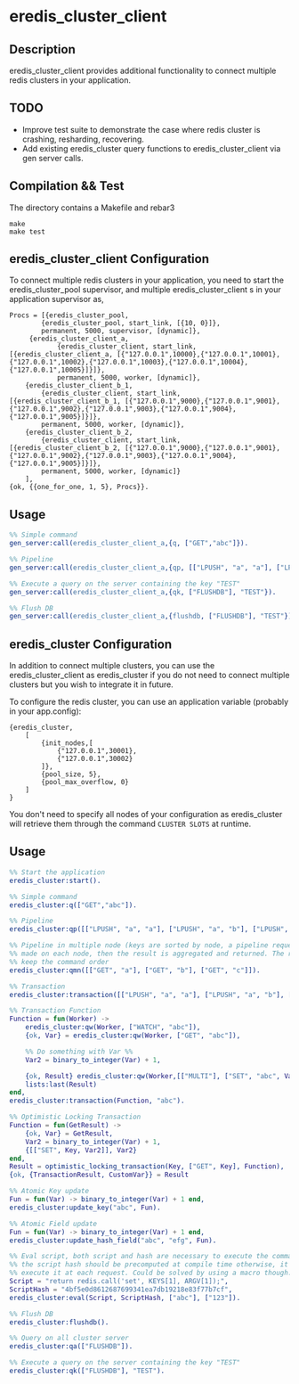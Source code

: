 # eredis_cluster_client

## Description

eredis_cluster_client provides additional functionality to connect multiple redis clusters in your application. 

## TODO

- Improve test suite to demonstrate the case where redis cluster is crashing,
resharding, recovering.
- Add existing eredis_cluster query functions to eredis_cluster_client via gen server calls.


## Compilation && Test

The directory contains a Makefile and rebar3

	make
	make test

## eredis_cluster_client Configuration
To connect multiple redis clusters in your application, you need to start the eredis_cluster_pool supervisor, and multiple  eredis_cluster_client s in your application supervisor as,

    Procs = [{eredis_cluster_pool,
            {eredis_cluster_pool, start_link, [{10, 0}]},
            permanent, 5000, supervisor, [dynamic]},
         {eredis_cluster_client_a,
                {eredis_cluster_client, start_link, [{eredis_cluster_client_a, [{"127.0.0.1",10000},{"127.0.0.1",10001},{"127.0.0.1",10002},{"127.0.0.1",10003},{"127.0.0.1",10004},{"127.0.0.1",10005}]}]},
                permanent, 5000, worker, [dynamic]},
        {eredis_cluster_client_b_1,
            {eredis_cluster_client, start_link, [{eredis_cluster_client_b_1, [{"127.0.0.1",9000},{"127.0.0.1",9001},{"127.0.0.1",9002},{"127.0.0.1",9003},{"127.0.0.1",9004},{"127.0.0.1",9005}]}]},
            permanent, 5000, worker, [dynamic]},
        {eredis_cluster_client_b_2,
            {eredis_cluster_client, start_link, [{eredis_cluster_client_b_2, [{"127.0.0.1",9000},{"127.0.0.1",9001},{"127.0.0.1",9002},{"127.0.0.1",9003},{"127.0.0.1",9004},{"127.0.0.1",9005}]}]},
            permanent, 5000, worker, [dynamic]}
        ],
    {ok, {{one_for_one, 1, 5}, Procs}}.

## Usage
```erlang
%% Simple command
gen_server:call(eredis_cluster_client_a,{q, ["GET","abc"]}).

%% Pipeline
gen_server:call(eredis_cluster_client_a,{qp, [["LPUSH", "a", "a"], ["LPUSH", "a", "b"], ["LPUSH", "a", "c"]]}).

%% Execute a query on the server containing the key "TEST"
gen_server:call(eredis_cluster_client_a,{qk, ["FLUSHDB"], "TEST"}).

%% Flush DB
gen_server:call(eredis_cluster_client_a,{flushdb, ["FLUSHDB"], "TEST"}).

```
## eredis_cluster Configuration

In addition to connect multiple clusters, you can use the eredis_cluster_client as eredis_cluster if you do not need to connect multiple clusters but you wish to integrate it in future.

To configure the redis cluster, you can use an application variable (probably in your app.config):

	{eredis_cluster,
	    [
	        {init_nodes,[
	            {"127.0.0.1",30001},
	            {"127.0.0.1",30002}
	        ]},
	        {pool_size, 5},
	        {pool_max_overflow, 0}
	    ]
	}

You don't need to specify all nodes of your configuration as eredis_cluster will
retrieve them through the command `CLUSTER SLOTS` at runtime.

## Usage

```erlang
%% Start the application
eredis_cluster:start().

%% Simple command
eredis_cluster:q(["GET","abc"]).

%% Pipeline
eredis_cluster:qp([["LPUSH", "a", "a"], ["LPUSH", "a", "b"], ["LPUSH", "a", "c"]]).

%% Pipeline in multiple node (keys are sorted by node, a pipeline request is
%% made on each node, then the result is aggregated and returned. The response
%% keep the command order
eredis_cluster:qmn([["GET", "a"], ["GET", "b"], ["GET", "c"]]).

%% Transaction
eredis_cluster:transaction([["LPUSH", "a", "a"], ["LPUSH", "a", "b"], ["LPUSH", "a", "c"]]).

%% Transaction Function
Function = fun(Worker) ->
    eredis_cluster:qw(Worker, ["WATCH", "abc"]),
    {ok, Var} = eredis_cluster:qw(Worker, ["GET", "abc"]),

    %% Do something with Var %%
    Var2 = binary_to_integer(Var) + 1,

    {ok, Result} eredis_cluster:qw(Worker,[["MULTI"], ["SET", "abc", Var2], ["EXEC"]]),
    lists:last(Result)
end,
eredis_cluster:transaction(Function, "abc").

%% Optimistic Locking Transaction
Function = fun(GetResult) ->
    {ok, Var} = GetResult,
    Var2 = binary_to_integer(Var) + 1,
    {[["SET", Key, Var2]], Var2}
end,
Result = optimistic_locking_transaction(Key, ["GET", Key], Function),
{ok, {TransactionResult, CustomVar}} = Result

%% Atomic Key update
Fun = fun(Var) -> binary_to_integer(Var) + 1 end,
eredis_cluster:update_key("abc", Fun).

%% Atomic Field update
Fun = fun(Var) -> binary_to_integer(Var) + 1 end,
eredis_cluster:update_hash_field("abc", "efg", Fun).

%% Eval script, both script and hash are necessary to execute the command,
%% the script hash should be precomputed at compile time otherwise, it will
%% execute it at each request. Could be solved by using a macro though.  
Script = "return redis.call('set', KEYS[1], ARGV[1]);",
ScriptHash = "4bf5e0d8612687699341ea7db19218e83f77b7cf",
eredis_cluster:eval(Script, ScriptHash, ["abc"], ["123"]).

%% Flush DB
eredis_cluster:flushdb().

%% Query on all cluster server
eredis_cluster:qa(["FLUSHDB"]).

%% Execute a query on the server containing the key "TEST"
eredis_cluster:qk(["FLUSHDB"], "TEST").
```
